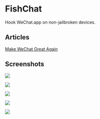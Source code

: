# FishChat

Hook WeChat.app on non-jailbroken devices.

## Articles

[Make WeChat Great Again](http://yulingtianxia.com/blog/2017/02/28/Make-WeChat-Great-Again/)

## Screenshots

![](Images/wechat_setting_keyboard.PNG)

![](Images/wechat_setting_stepcount.PNG)

![](Images/wechat_mystepcount.PNG)

![](Images/wechat_discover.PNG)

![](Images/wechat_about.PNG)